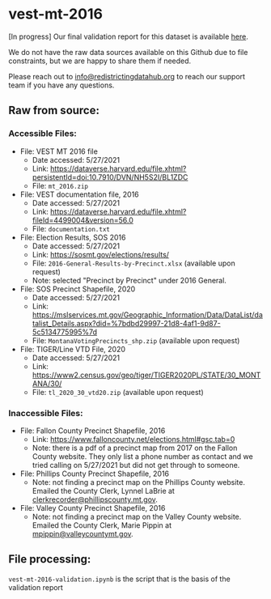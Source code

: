 # vest-mt-2016

[In progress] Our final validation report for this dataset is available [here]().

We do not have the raw data sources available on this Github due to file constraints, but we are happy to share them if needed. 

Please reach out to info@redistrictingdatahub.org to reach our support team if you have any questions.

## Raw from source:

### Accessible Files: 
- File: VEST MT 2016 file
   - Date accessed: 5/27/2021
   - Link: https://dataverse.harvard.edu/file.xhtml?persistentId=doi:10.7910/DVN/NH5S2I/BL1ZDC
   - File: `mt_2016.zip`
- File: VEST documentation file, 2016
   - Date accessed: 5/27/2021
   - Link: https://dataverse.harvard.edu/file.xhtml?fileId=4499004&version=56.0
   - File: `documentation.txt`
- File: Election Results, SOS 2016
   - Date accessed: 5/27/2021
   - Link: https://sosmt.gov/elections/results/
   - File: `2016-General-Results-by-Precinct.xlsx` (available upon request)
   - Note: selected "Precinct by Precinct" under 2016 General. 
- File: SOS Precinct Shapefile, 2020 
   - Date accessed: 5/27/2021
   - Link: https://mslservices.mt.gov/Geographic_Information/Data/DataList/datalist_Details.aspx?did=%7bdbd29997-21d8-4af1-9d87-5c5134775995%7d
   - File: `MontanaVotingPrecincts_shp.zip` (available upon request)
- File: TIGER/Line VTD File, 2020
   - Date accessed: 5/27/2021
   - Link: https://www2.census.gov/geo/tiger/TIGER2020PL/STATE/30_MONTANA/30/
   - File: `tl_2020_30_vtd20.zip` (available upon request)
   
### Inaccessible Files: 
- File: Fallon County Precinct Shapefile, 2016
   - Link: https://www.falloncounty.net/elections.html#gsc.tab=0
   - Note: there is a pdf of a precinct map from 2017 on the Fallon County website. They only list a phone number as contact and we tried calling on 5/27/2021 but did not get through to someone. 
- File: Phillips County Precinct Shapefile, 2016
   - Note: not finding a precinct map on the Phillips County website. Emailed the County Clerk, Lynnel LaBrie at clerkrecorder@phillipscounty.mt.gov. 
- File: Valley County Precinct Shapefile, 2016
   - Note: not finding a precinct map on the Valley County website. Emailed the County Clerk, Marie Pippin at mpippin@valleycountymt.gov. 


## File processing:

`vest-mt-2016-validation.ipynb` is the script that is the basis of the validation report
